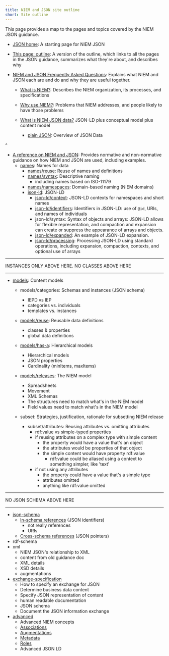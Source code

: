 ```yaml
---
title: NIEM and JSON site outline
short: Site outline
---
```


This page provides a map to the pages and topics covered by the NIEM JSON
guidance.

- [JSON home](..): A starting page for NIEM JSON

- [This page: outline](.): A version of the outline, which links to all
  the pages in the JSON guidance, summarizes what they're about, and describes why

- [NIEM and JSON Frequently Asked Questions](../faq): Explains what NIEM and JSON each are
and do and why they are useful together.
  - [What is NIEM?](../whatis): Describes the NIEM organization, its
  processes, and specifications

  - [Why use NIEM?](../whyuse): Problems that NIEM addresses, and people
  likely to have those problems

  - [What is NIEM JSON data?](../data) JSON-LD plus conceptual model plus
  content model
    - [plain JSON](../data/simple): Overview of JSON Data

^
- [A reference on NIEM and JSON](../reference): Provides normative and
 non-normative guidance on how NIEM and JSON are used, including examples.
  - [names](../names): Names for data
    - [names/reuse](../names/reuse): Reuse of names and definitions
    - [names/syntax](../names/syntax): Descriptive naming
      - including names based on ISO-11179
    - [names/namespaces](../names/namespaces): Domain-based naming (NIEM domains)
    - [json-ld](../json-ld): JSON-LD
      - [json-ld/context](../json-ld/context): JSON-LD contexts for namespaces and short names
      - [json-ld/identifiers](../json-ld/identifiers): Identifiers in JSON-LD: use of `@id`, URIs, and names
      of individuals
      - json-ld/syntax: Syntax of objects and arrays: JSON-LD allows for flexible
      representation, and compaction and expansion can create or suppress the
      appearance of arrays and objects.
      - [json-ld/expanded](../json-ld/expanded): An example of JSON-LD expansion.
      - [json-ld/processing](../json-ld/processing): Processing JSON-LD using
      standard operations, including expansion, compaction, contexts, and
      optional use of arrays

<hr/>

INSTANCES ONLY ABOVE HERE. NO CLASSES ABOVE HERE

<hr/>

- [models](../models): Content models
    - models/categories: Schemas and instances (JSON schema)
        - IEPD vs IEP
        - categories vs. individuals
        - templates vs. instances
    - [models/reuse](/reference/concepts/property): Reusable data definitions
        - classes & properties
        - global data definitions
    - [models/has-a](/reference/concepts/type): Hierarchical models
        - Hierarchical models
        - JSON properties
        - Cardinality (minItems, maxItems)
    - [models/releases](/reference/releases): The NIEM model
        - Spreadsheets
        - Movement
        - XML Schemas
        - The structures need to match what's in the NIEM model
        - Field values need to match what's in the NIEM model

    - subset: Strategies, justification, rationale for subsetting NIEM release

        - subset/attributes: Reusing attributes vs. omitting attributes
            - rdf:value vs simple-typed properties
            - if reusing attributes on a complex type with simple content
                - the property would have a value that's an object
                - the attributes would be properties of that object
                - the simple content would have property rdf:value
                    - rdf:value could be aliased using a context to something simpler, like 'text'
            - if not using any attributes
                - the property could have a value that's a simple type
                - attributes omitted
                - anything like rdf:value omitted

<hr/>

NO JSON SCHEMA ABOVE HERE

<hr/>

- [json-schema](../json-schema)
    - [In-schema references](../json-schema/references) (JSON identifiers)
        - not really references
        - URIs
    - [Cross-schema references](../json-schema/references) (JSON pointers)
- rdf-schema
- xml
    - NIEM JSON's relationship to XML
    - content from old guidance doc
    - XML details
    - XSD details
    - augmentations
- [exchange-specification](/reference/artifacts/messages/iepd/iepd-starter-kit)
    - How to specify an exchange for JSON
    - Determine business data content
    - Specify JSON representation of content
    - human readable documentation
    - JSON schema
    - Document the JSON information exchange
- [advanced](../advanced)
    - Advanced NIEM concepts
    - [Associations](../advanced/associations)
    - [Augmentations](../advanced/augmentations)
    - [Metadata](../advanced/metadata)
    - [Roles](../advanced/roles)
    - Advanced JSON LD
